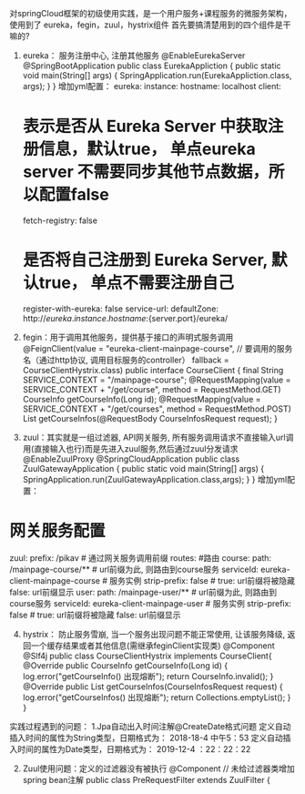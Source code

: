 对springCloud框架的初级使用实践，是一个用户服务+课程服务的微服务架构，使用到了 eureka，fegin，zuul，hystrix组件
首先要搞清楚用到的四个组件是干嘛的?

1. eureka： 服务注册中心, 注册其他服务
  @EnableEurekaServer
  @SpringBootApplication
  public class EurekaAppliction {
      public static void main(String[] args) {
          SpringApplication.run(EurekaAppliction.class, args);
      }
  }
  增加yml配置：
  eureka:
  instance:
    hostname: localhost
  client:
    # 表示是否从 Eureka Server 中获取注册信息，默认true， 单点eureka server 不需要同步其他节点数据，所以配置false
    fetch-registry: false
    # 是否将自己注册到 Eureka Server, 默认true， 单点不需要注册自己
    register-with-eureka: false
    service-url:
      defaultZone: http://${eureka.instance.hostname}:${server.port}/eureka/
      
2. fegin：用于调用其他服务，提供基于接口的声明式服务调用
  @FeignClient(value = "eureka-client-mainpage-course",  // 要调用的服务名（通过http协议, 调用目标服务的controller）
    fallback = CourseClientHystrix.class)
  public interface CourseClient {
      final String SERVICE_CONTEXT = "/mainpage-course";
      @RequestMapping(value = SERVICE_CONTEXT + "/get/course",
              method = RequestMethod.GET)
      CourseInfo getCourseInfo(Long id);
      @RequestMapping(value = SERVICE_CONTEXT + "/get/courses",
              method = RequestMethod.POST)
      List<CourseInfo> getCourseInfos(@RequestBody CourseInfosRequest request);
  }
  
 3. zuul：其实就是一组过滤器, API网关服务, 所有服务调用请求不直接输入url调用(直接输入也行)而是先进入zuul服务,然后通过zuul分发请求
  @EnableZuulProxy
  @SpringCloudApplication
  public class ZuulGatewayApplication {
      public static void main(String[] args) {
          SpringApplication.run(ZuulGatewayApplication.class,args);
      }
  }
  增加yml配置：
  # 网关服务配置
  zuul:
    prefix: /pikav # 通过网关服务调用前缀
    routes:        #路由
      course:
        path: /mainpage-course/**   # url前缀为此, 则路由到course服务
        serviceId: eureka-client-mainpage-course    # 服务实例
        strip-prefix: false         # true: url前缀将被隐藏  false: url前缀显示
      user:
        path: /mainpage-user/**     # url前缀为此, 则路由到course服务
        serviceId: eureka-client-mainpage-user    # 服务实例
        strip-prefix: false         # true: url前缀将被隐藏  false: url前缀显示
   
 4. hystrix： 防止服务雪崩, 当一个服务出现问题不能正常使用, 让该服务降级, 返回一个缓存结果或者其他信息(需继承feginClient实现类)
    @Component
    @Slf4j
    public class CourseClientHystrix implements CourseClient{
        @Override
        public CourseInfo getCourseInfo(Long id) {
            log.error("getCourseInfo() 出现熔断");
            return CourseInfo.invalid();
        }
        @Override
        public List<CourseInfo> getCourseInfos(CourseInfosRequest request) {
            log.error("getCourseInfos() 出现熔断");
            return Collections.emptyList();
        }
    }
    
 实践过程遇到的问题：
 1.Jpa自动出入时间注解@CreateDate格式问题
    定义自动插入时间的属性为String类型，日期格式为：  2018-18-4 中午5：53
    定义自动插入时间的属性为Date类型，日期格式为： 2019-12-4 ：22：22：22
  
 2. Zuul使用问题：定义的过滤器没有被执行
    @Component  // 未给过滤器类增加spring bean注解
    public class PreRequestFilter extends ZuulFilter {
  
  
